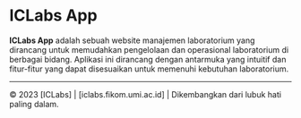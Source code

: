 # ICLabs App

**ICLabs App** adalah sebuah website manajemen laboratorium yang dirancang untuk memudahkan pengelolaan dan operasional laboratorium di berbagai bidang. Aplikasi ini dirancang dengan antarmuka yang intuitif dan fitur-fitur yang dapat disesuaikan untuk memenuhi kebutuhan laboratorium.

---

© 2023 [ICLabs] | [iclabs.fikom.umi.ac.id] | Dikembangkan dari lubuk hati paling dalam.
